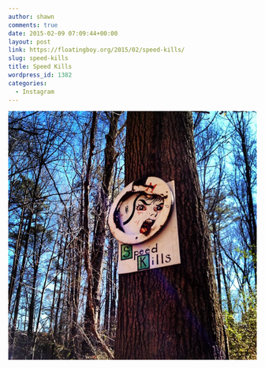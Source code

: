 ```yaml
---
author: shawn
comments: true
date: 2015-02-09 07:09:44+00:00
layout: post
link: https://floatingboy.org/2015/02/speed-kills/
slug: speed-kills
title: Speed Kills
wordpress_id: 1382
categories:
  - Instagram
---
```


[![Speed Kills](/assets/media/2015/02/10268884_1582947935251495_844962923_n.jpg)](/assets/media/2015/02/10268884_1582947935251495_844962923_n.jpg)
